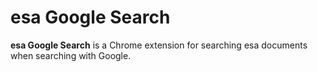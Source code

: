 esa Google Search
======
**esa Google Search** is a Chrome extension for searching esa documents when searching with Google.
